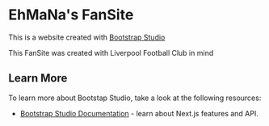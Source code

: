 # EhMaNa's FanSite 
This is a website created with [Bootstrap Studio](https://bootstrapstudio.io)

This FanSite was created with Liverpool Football Club in mind




## Learn More

To learn more about Bootstap Studio, take a look at the following resources:

- [Bootstrap Studio Documentation](https://bootstrapstudio.io/docs/) - learn about Next.js features and API.